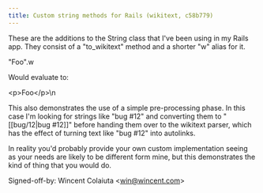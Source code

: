 ```yaml
---
title: Custom string methods for Rails (wikitext, c58b779)
---
```


These are the additions to the String class that I've been using in my Rails app. They consist of a "to\_wikitext" method and a shorter "w" alias for it.

"Foo".w

Would evaluate to:

&lt;p&gt;Foo&lt;/p&gt;\\n

This also demonstrates the use of a simple pre-processing phase. In this case I'm looking for strings like "bug \#12" and converting them to "\[\[bug/12|bug \#12\]\]" before handing them over to the wikitext parser, which has the effect of turning text like "bug \#12" into autolinks.

In reality you'd probably provide your own custom implementation seeing as your needs are likely to be different form mine, but this demonstrates the kind of thing that you would do.

Signed-off-by: Wincent Colaiuta &lt;win@wincent.com&gt;
